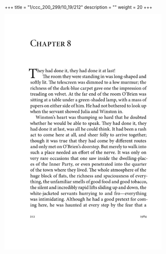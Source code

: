+++
title = "1/ccc_200_299/10_19/212"
description = ""
weight = 20
+++

<img class="center-fit-jpg" src="/jpg_/out_jpg_1984__212.jpg" ></img>

